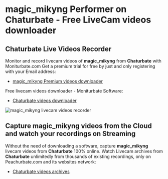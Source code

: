 # magic_mikyng Performer on Chaturbate - Free LiveCam videos downloader

## Chaturbate Live Videos Recorder

Monitor and record livecam videos of **magic_mikyng** from **Chaturbate** with Moniturbate.com
Get a premium trial for free by just and only registering with your Email address:
* [magic_mikyng Premium videos downloader](https://moniturbate.com/request-demo-licence-key.html)

Free livecam videos downloader - Moniturbate Software:
* [Chaturbate videos downloader](https://moniturbate.com/moniturbate-download-software.html)

![magic_mikyng livecam videos recorder](https://peachurnet.com/templates/moniturbate-software.png)


## Capture magic_mikyng videos from the Cloud and watch your recordings on Streaming

Without the need of downloading a software, capture **magic_mikyng** livecam videos from **Chaturbate** 100% online.
Watch Livecam archives from **Chaturbate** unlimitedly from thousands of existing recordings, only on Peachurbate.com and its websites network:
* [Chaturbate videos archives](https://peachurnet.com/)
